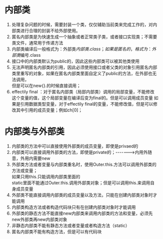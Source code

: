 # 内部类
1.  处理复杂问题的时候，需要封装一个类，仅仅辅助当前类来完成工作的，对内部类进行合理的封装不给外部使用。
2.  匿名内部类是为快速生成一个抽象或者正常类子类，或者接口实现类；不需要类文件，通常用于传递方法
3.  内部类编译后一般格式为：外部类$内部类.class；如果是匿名的，格式为：外部类$编号.class
4.  接口中的内部类默认为public的，因此这些内部类可以被其他类使用
5.  无法声明匿名内部类的引用，因此必须使用接口或者父类的对象引用匿名内部类里重写的对象，如果在匿名内部类里面自定义了public的方法，在外部也无法调用，  
    但是可以在new{}.的时候直接调用；
6.  effectily final ：对于匿名内部类（局部内部类）调用的局部变量，不能修改这个变量的值，这个局部变量在编译后变为final的。但是可以调用成员变量
    如果是引用数据类型变量，对于effectily final的变量，不能修改值，但是可以修改其中引用的成员变量；例如ch[0]；

# 内部类与外部类

1. 	内部类的方法中可以直接使用外部类的成员变量，即使是privaed的  
2. 	内部类可以直接调用外部类的方法，即使是private的；------->内用外随意，外用内需要new 
3. 	外部类方法或者变量与内部类重名时，使用Outer.this.方法可以调用外部类的方法或变量；  
	如果只用this.只能调用内部类里面的  
	static里面不能通过Outer.this.调用外部类对象；但是可以调用this.来调用自身成员变量
4. 	外部类不能直接调用内部类的成员变量以及方法，只能在创建内部类对象时才能调用
5.	内部类构造方法或者构造代码块只有在创建内部类对象时才能调用
6. 	外部类的静态方法不能直接new内部类来调用内部类的方法和变量，必须先new外部类再new内部类对象
7. 	非静态内部类不能有静态方法或者变量或者构造方法（static）
8. 	匿名内部类不能有构造方法，但是可以有代码块